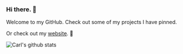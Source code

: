 ### Hi there. 👋

Welcome to my GitHub. Check out some of my projects I have pinned.
  
Or check out my [website](https://smestad.xyz). 🔭 

![Carl's github stats](https://github-readme-stats.vercel.app/api?username=carlofholy&count_private=true&show_icons=true&theme=tokyonight)


<!--
**CarlOfHoly/CarlOfHoly** is a ✨ _special_ ✨ repository because its `README.md` (this file) appears on your GitHub profile.

Here are some ideas to get you started:

- 🔭 I’m currently working on ...
- 🌱 I’m currently learning ...
- 👯 I’m looking to collaborate on ...
- 🤔 I’m looking for help with ...
- 💬 Ask me about ...
- 📫 How to reach me: ...
- 😄 Pronouns: ...
- ⚡ Fun fact: ...
-->
